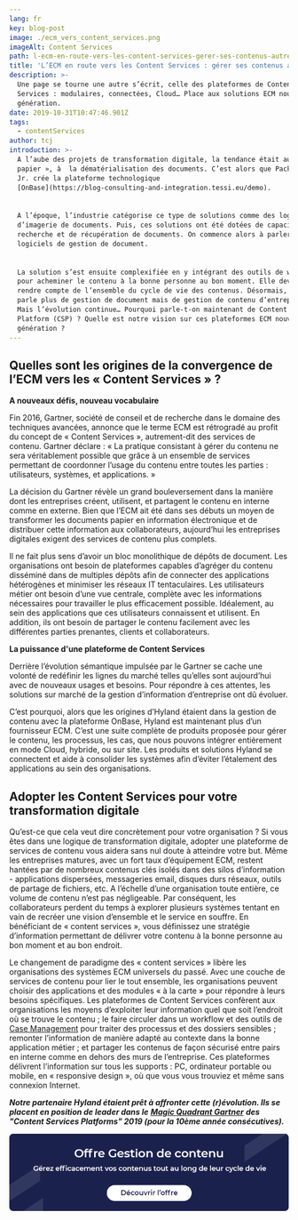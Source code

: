 ```yaml
---
lang: fr
key: blog-post
image: ./ecm_vers_content_services.png
imageAlt: Content Services
path: l-ecm-en-route-vers-les-content-services-gerer-ses-contenus-autrement
title: 'L’ECM en route vers les Content Services : gérer ses contenus autrement'
description: >-
  Une page se tourne une autre s’écrit, celle des plateformes de Content
  Services : modulaires, connectées, Cloud… Place aux solutions ECM nouvelle
  génération.
date: 2019-10-31T10:47:46.901Z
tags:
  - contentServices
author: tcj
introduction: >-
  A l’aube des projets de transformation digitale, la tendance était au « sans
  papier », à  la dématérialisation des documents. C’est alors que Packy Hyland
  Jr. crée la plateforme technologique
  [OnBase](https://blog-consulting-and-integration.tessi.eu/demo). 


  A l’époque, l’industrie catégorise ce type de solutions comme des logiciels
  d’imagerie de documents. Puis, ces solutions ont été dotées de capacité de
  recherche et de récupération de documents. On commence alors à parler de
  logiciels de gestion de document. 


  La solution s’est ensuite complexifiée en y intégrant des outils de workflow
  pour acheminer le contenu à la bonne personne au bon moment. Elle devait
  rendre compte de l’ensemble du cycle de vie des contenus. Désormais, on ne
  parle plus de gestion de document mais de gestion de contenu d’entreprise.
  Mais l’évolution continue… Pourquoi parle-t-on maintenant de Content Services
  Platform (CSP) ? Quelle est notre vision sur ces plateformes ECM nouvelle
  génération ?
---
```


## Quelles sont les origines de la convergence de l’ECM vers les « Content Services » ?

**A nouveaux défis, nouveau vocabulaire**

Fin 2016, Gartner, société de conseil et de recherche dans le domaine des techniques avancées, annonce que le terme ECM est rétrogradé au profit du concept de « Content Services », autrement-dit des services de contenu. Gartner déclare : « La pratique consistant à gérer du contenu ne sera véritablement possible que grâce à un ensemble de services permettant de coordonner l’usage du contenu entre toutes les parties : utilisateurs, systèmes, et applications. »

La décision du Gartner révèle un grand bouleversement dans la manière dont les entreprises créent, utilisent, et partagent le contenu en interne comme en externe. Bien que l’ECM ait été dans ses débuts un moyen de transformer les documents papier en information électronique et de distribuer cette information aux collaborateurs, aujourd’hui les entreprises digitales exigent des services de contenu plus complets.

Il ne fait plus sens d’avoir un bloc monolithique de dépôts de document. Les organisations ont besoin de plateformes capables d’agréger du contenu disséminé dans de multiples dépôts afin de connecter des applications hétérogènes et minimiser les réseaux IT tentaculaires. Les utilisateurs métier ont besoin d’une vue centrale, complète avec les informations nécessaires pour travailler le plus efficacement possible. Idéalement, au sein des applications que ces utilisateurs connaissent et utilisent. En addition, ils ont besoin de partager le contenu facilement avec les différentes parties prenantes, clients et collaborateurs.

**La puissance d'une plateforme de Content Services**

Derrière l’évolution sémantique impulsée par le Gartner se cache une volonté de redéfinir les lignes du marché telles qu’elles sont aujourd’hui avec de nouveaux usages et besoins. Pour répondre à ces attentes, les solutions sur marché de la gestion d’information d’entreprise ont dû évoluer.

C’est pourquoi, alors que les origines d’Hyland étaient dans la gestion de contenu avec la plateforme OnBase, Hyland est maintenant plus d’un fournisseur ECM. C’est une suite complète de produits proposée pour gérer le contenu, les processus, les cas, que nous pouvons intégrer entièrement en mode Cloud, hybride, ou sur site. Les produits et solutions Hyland se connectent et aide à consolider les systèmes afin d’éviter l’étalement des applications au sein des organisations.

## Adopter les Content Services pour votre transformation digitale

Qu’est-ce que cela veut dire concrètement pour votre organisation ? Si vous êtes dans une logique de transformation digitale, adopter une plateforme de services de contenu vous aidera sans nul doute à atteindre votre but. Même les entreprises matures, avec un fort taux d’équipement ECM, restent hantées par de nombreux contenus clés isolés dans des silos d’information - applications dispersées, messageries email, disques durs réseaux, outils de partage de fichiers, etc. A l’échelle d’une organisation toute entière, ce volume de contenu n’est pas négligeable. Par conséquent, les collaborateurs perdent du temps à explorer plusieurs systèmes tentant en vain de recréer une vision d’ensemble et le service en souffre. En bénéficiant de « content services », vous définissez une stratégie d’information permettant de délivrer votre contenu à la bonne personne au bon moment et au bon endroit.

Le changement de paradigme des « content services » libère les organisations des systèmes ECM universels du passé. Avec une couche de services de contenu pour lier le tout ensemble, les organisations peuvent choisir des applications et des modules « à la carte » pour répondre à leurs besoins spécifiques. Les plateformes de Content Services confèrent aux organisations les moyens d’exploiter leur information quel que soit l’endroit où se trouve le contenu ; le faire circuler dans un workflow et des outils de [Case Management](https://blog-consulting-and-integration.tessi.eu/posts/case-management-par-ou-commencer) pour traiter des processus et des dossiers sensibles ; remonter l’information de manière adapté au contexte dans la bonne application métier ; et partager les contenus de façon sécurisé entre pairs en interne comme en dehors des murs de l’entreprise. Ces plateformes délivrent l’information sur tous les supports : PC, ordinateur portable ou mobile, en « responsive design », où que vous vous trouviez et même sans connexion Internet.

**_Notre partenaire Hyland étaient prêt à affronter cette (r)évolution. Ils se placent en position de leader dans le_** **_[Magic Quadrant Gartner](https://www.hyland.com/en/explore/gartner-magic-quadrant-for-content-services-platforms)_** **_des "Content Services Platforms" 2019 (pour la 10ème année consécutives)._**

[![Découvrir l'offre Gestion de contenu](banner.png 'Offre Gestion de contenu')](https://www.tessi.eu/ch/fr/solution/technologies/conseil-integration/conseil-integration/ecm/)
